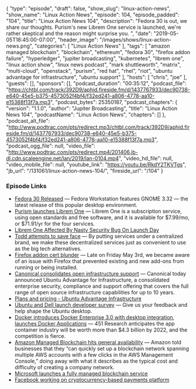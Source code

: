 {
  "type": "episode",
  "draft": false,
  "show_slug": "linux-action-news",
  "show_name": "Linux Action News",
  "episode": 104,
  "episode_padded": "104",
  "title": "Linux Action News 104",
  "description": "Fedora 30 is out, we share our thoughts. Purism's new Librem One service is launched, we're rather skeptical and the reason might surprise you. ",
  "date": "2019-05-05T18:45:00-07:00",
  "header_image": "/images/shows/linux-action-news.png",
  "categories": [
    "Linux Action News"
  ],
  "tags": [
    "amazon managed blockchain",
    "blockchain",
    "ethereum",
    "fedora 30",
    "firefox addon failure",
    "hyperledger",
    "jupiter broadcasting",
    "kubernetes",
    "librem one",
    "linux action show",
    "linux news podcast",
    "mark shuttleworth",
    "matrix",
    "multi-cloud",
    "openstack",
    "purism",
    "red hat",
    "rhel",
    "riot",
    "ubuntu advantage for infrastructure",
    "ubuntu support"
  ],
  "hosts": [
    "chris",
    "joe"
  ],
  "guests": [],
  "sponsors": [],
  "podcast_duration": "00:35:12",
  "podcast_file": "https://chtbl.com/track/392D9/aphid.fireside.fm/d/1437767933/dec90738-e640-45e5-b375-4573052f4bf4/f32ed241-a806-4778-aa10-e15388f13f7a.mp3",
  "podcast_bytes": 25350187,
  "podcast_chapters": {
    "version": "1.1.0",
    "author": "Jupiter Broadcasting",
    "title": "Linux Action News 104",
    "podcastName": "Linux Action News",
    "chapters": []
  },
  "podcast_alt_file": "http://www.podtrac.com/pts/redirect.mp3/chtbl.com/track/392D9/aphid.fireside.fm/d/1437767933/dec90738-e640-45e5-b375-4573052f4bf4/f32ed241-a806-4778-aa10-e15388f13f7a.mp3",
  "podcast_ogg_file": null,
  "video_file": "http://www.podtrac.com/pts/redirect.mp4/201406.jb-dl.cdn.scaleengine.net/lan/2019/lan-0104.mp4",
  "video_hd_file": null,
  "video_mobile_file": null,
  "youtube_link": "https://youtu.be/RkdY2TKVTgs",
  "jb_url": "/131061/linux-action-news-104/",
  "fireside_url": "/104"
}


### Episode Links

  * [Fedora 30 Released](https://fedoramagazine.org/announcing-fedora-30/ "Fedora 30 Released") — Fedora Workstation features GNOME 3.32 — the latest release of this popular desktop environment. 
  * [Purism launches Librem One](https://puri.sm/posts/the-new-librem-one-services/ "Purism launches Librem One") — Librem One is a subscription service, using open standards and free software, and it is available for $7.99/mo, or $71.91/yr for the four services. 
  * [Librem One Affected By Nasty Security Bug On Launch Day](https://www.phoronix.com/scan.php?page=news_item&px=Librem-One-Rough-Day "Librem One Affected By Nasty Security Bug On Launch Day")
  * [Todd attempts to save face](https://puri.sm/posts/how-purism-works-upstream-and-gives-back/ "Todd attempts to save face") — By putting services under a centralized brand, we make these decentralized services just as convenient to use as the big tech alternatives. 
  * [Firefox addon cert blunder](https://blog.mozilla.org/addons/2019/05/04/update-regarding-add-ons-in-firefox/ "Firefox addon cert blunder") — Late on Friday May 3rd, we became aware of an issue with Firefox that prevented existing and new add-ons from running or being installed. 
  * [Canonical consolidates open infrastructure support](https://blog.ubuntu.com/2019/04/29/canonical-consolidates-open-infrastructure-support-and-security-offerings "Canonical consolidates open infrastructure support") — Canonical today announced Ubuntu Advantage for Infrastructure, a consolidated enterprise security, compliance and support offering that covers the full range of open source infrastructure capabilities for up to 10 years.
  * [Plans and pricing - Ubuntu Advantage Infrastructure](https://www.ubuntu.com/pricing/infra "Plans and pricing - Ubuntu Advantage Infrastructure")
  * [Ubuntu and Dell launch developer survey](https://docs.google.com/forms/d/e/1FAIpQLSdwF74R6yblUT5XItAxCJEM0okTBzeVoQMwKSNtK8zYTBcn8g/viewform "Ubuntu and Dell launch developer survey") — Give us your feedback and help shape the Ubuntu desktop.
  * [Docker introduces Docker Enterprise 3.0 with desktop integration, launches Docker Applications](https://venturebeat.com/2019/04/30/docker-introduces-docker-enterprise-3-0-with-desktop-integration-launches-docker-applications/ "Docker introduces Docker Enterprise 3.0 with desktop integration, launches Docker Applications") — 451 Research anticipates the app container industry will be worth more than $4.3 billion by 2022, and the competition is fierce.
  * [Amazon Managed Blockchain hits general availability](https://venturebeat.com/2019/04/30/amazon-managed-blockchain-hits-general-availability/ "Amazon Managed Blockchain hits general availability") — Amazon told businesses that they “can quickly set up a blockchain network spanning multiple AWS accounts with a few clicks in the AWS Management Console,” doing away with what it describes as the typical cost and difficulty of creating a company network. 
  * [Microsoft launches a fully managed blockchain service](https://techcrunch.com/2019/05/02/microsoft-launches-a-fully-managed-blockchain-service/ "Microsoft launches a fully managed blockchain service")
  * [Facebook working on cryptocurrency-based payments platform](https://www.marketwatch.com/story/facebook-working-on-cryptocurrency-based-payments-platform-2019-05-02 "Facebook working on cryptocurrency-based payments platform")


